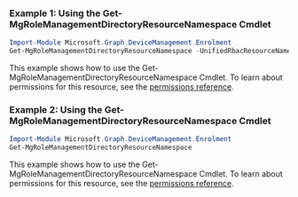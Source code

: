 ### Example 1: Using the Get-MgRoleManagementDirectoryResourceNamespace Cmdlet
```powershell
Import-Module Microsoft.Graph.DeviceManagement.Enrolment
Get-MgRoleManagementDirectoryResourceNamespace -UnifiedRbacResourceNamespaceId $unifiedRbacResourceNamespaceId
```
This example shows how to use the Get-MgRoleManagementDirectoryResourceNamespace Cmdlet.
To learn about permissions for this resource, see the [permissions reference](/graph/permissions-reference).
### Example 2: Using the Get-MgRoleManagementDirectoryResourceNamespace Cmdlet
```powershell
Import-Module Microsoft.Graph.DeviceManagement.Enrolment
Get-MgRoleManagementDirectoryResourceNamespace
```
This example shows how to use the Get-MgRoleManagementDirectoryResourceNamespace Cmdlet.
To learn about permissions for this resource, see the [permissions reference](/graph/permissions-reference).
